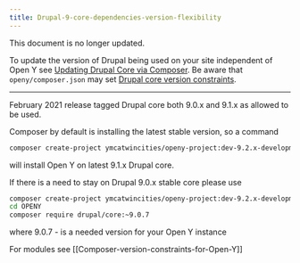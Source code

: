 ```yaml
---
title: Drupal-9-core-dependencies-version-flexibility
---
```


This document is no longer updated.

To update the version of Drupal being used on your site independent of Open Y see [Updating Drupal Core via Composer](https://www.drupal.org/docs/updating-drupal/updating-drupal-core-via-composer). Be aware that `openy/composer.json` may set [Drupal core version constraints](https://github.com/ymcatwincities/openy/blob/9.x-2.x/composer.json#:~:text=%22drupal/-,core%2Drecommended,-%22%3A%20%22%3E%3D9.1%2C%20%3C9.3%22%2C).

----

February 2021 release tagged Drupal core both 9.0.x and 9.1.x as allowed to be used.

Composer by default is installing the latest stable version, so a command

```bash
composer create-project ymcatwincities/openy-project:dev-9.2.x-development OPENY --no-interaction
```

will install Open Y on latest 9.1.x Drupal core.

If there is a need to stay on Drupal 9.0.x stable core please use

```bash
composer create-project ymcatwincities/openy-project:dev-9.2.x-development OPENY --no-interaction
cd OPENY
composer require drupal/core:~9.0.7
```

where 9.0.7 - is a needed version for your Open Y instance

For modules see [[Composer-version-constraints-for-Open-Y]]
